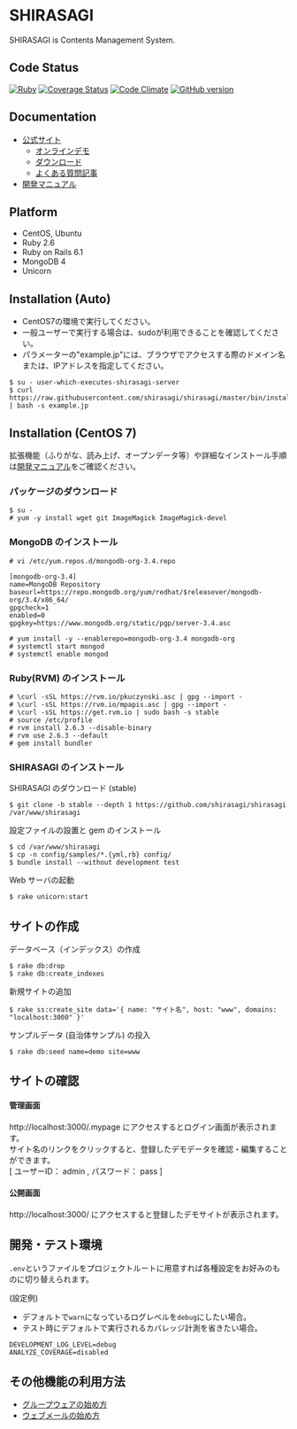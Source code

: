 SHIRASAGI
=========

SHIRASAGI is Contents Management System.

Code Status
-----------

[![Ruby](https://github.com/shirasagi/shirasagi/actions/workflows/ruby.yml/badge.svg)](https://github.com/shirasagi/shirasagi/actions/workflows/ruby.yml)
[![Coverage Status](https://coveralls.io/repos/shirasagi/shirasagi/badge.png)](https://coveralls.io/r/shirasagi/shirasagi)
[![Code Climate](https://api.codeclimate.com/v1/badges/e6274965ec75ce8fd605/test_coverage)](https://codeclimate.com/github/shirasagi/shirasagi/test_coverage)
[![GitHub version](https://badge.fury.io/gh/shirasagi%2Fshirasagi.svg)](http://badge.fury.io/gh/shirasagi%2Fshirasagi)

Documentation
-------------

- [公式サイト](http://ss-proj.org/)
    - [オンラインデモ](https://www.ss-proj.org/download/demo.html)
    - [ダウンロード](https://www.ss-proj.org/download/)
    - [よくある質問記事](https://www.ss-proj.org/faq/docs/)
- [開発マニュアル](http://shirasagi.github.io/)

Platform
--------

- CentOS, Ubuntu
- Ruby 2.6
- Ruby on Rails 6.1
- MongoDB 4
- Unicorn

Installation (Auto)
-------------------

- CentOS7の環境で実行してください。<br />
- 一般ユーザーで実行する場合は、sudoが利用できることを確認してください。<br />
- パラメーターの"example.jp"には、ブラウザでアクセスする際のドメイン名または、IPアドレスを指定してください。<br />

```
$ su - user-which-executes-shirasagi-server
$ curl https://raw.githubusercontent.com/shirasagi/shirasagi/master/bin/install.sh | bash -s example.jp
```

Installation (CentOS 7)
-----------------------

拡張機能（ふりがな、読み上げ、オープンデータ等）や詳細なインストール手順は[開発マニュアル](http://shirasagi.github.io/)をご確認ください。

### パッケージのダウンロード

```
$ su -
# yum -y install wget git ImageMagick ImageMagick-devel
```

### MongoDB のインストール

```
# vi /etc/yum.repos.d/mongodb-org-3.4.repo
```

```
[mongodb-org-3.4]
name=MongoDB Repository
baseurl=https://repo.mongodb.org/yum/redhat/$releasever/mongodb-org/3.4/x86_64/
gpgcheck=1
enabled=0
gpgkey=https://www.mongodb.org/static/pgp/server-3.4.asc
```

```
# yum install -y --enablerepo=mongodb-org-3.4 mongodb-org
# systemctl start mongod
# systemctl enable mongod
```

### Ruby(RVM) のインストール

```
# \curl -sSL https://rvm.io/pkuczynski.asc | gpg --import -
# \curl -sSL https://rvm.io/mpapis.asc | gpg --import -
# \curl -sSL https://get.rvm.io | sudo bash -s stable
# source /etc/profile
# rvm install 2.6.3 --disable-binary
# rvm use 2.6.3 --default
# gem install bundler
```

### SHIRASAGI のインストール

SHIRASAGI のダウンロード (stable)

```
$ git clone -b stable --depth 1 https://github.com/shirasagi/shirasagi /var/www/shirasagi
```

設定ファイルの設置と gem のインストール

```
$ cd /var/www/shirasagi
$ cp -n config/samples/*.{yml,rb} config/
$ bundle install --without development test
```

Web サーバの起動

```
$ rake unicorn:start
```

## サイトの作成

データベース（インデックス）の作成

```
$ rake db:drop
$ rake db:create_indexes
```

新規サイトの追加

```
$ rake ss:create_site data='{ name: "サイト名", host: "www", domains: "localhost:3000" }'
```

サンプルデータ (自治体サンプル) の投入

```
$ rake db:seed name=demo site=www
```

## サイトの確認

#### 管理画面

http://localhost:3000/.mypage にアクセスするとログイン画面が表示されます。<br />
サイト名のリンクをクリックすると、登録したデモデータを確認・編集することができます。<br />
[ ユーザーID： admin , パスワード： pass ]

#### 公開画面

http://localhost:3000/ にアクセスすると登録したデモサイトが表示されます。

## 開発・テスト環境

`.env`というファイルをプロジェクトルートに用意すれば各種設定をお好みのものに切り替えられます。

(設定例)

- デフォルトで`warn`になっているログレベルを`debug`にしたい場合。
- テスト時にデフォルトで実行されるカバレッジ計測を省きたい場合。

```
DEVELOPMENT_LOG_LEVEL=debug
ANALYZE_COVERAGE=disabled
```

## その他機能の利用方法

- [グループウェアの始め方](http://shirasagi.github.io/start/gws.html)
- [ウェブメールの始め方](http://shirasagi.github.io/start/webmail.html)
